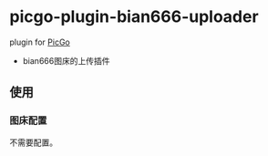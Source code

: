 # picgo-plugin-bian666-uploader

plugin for [PicGo](https://github.com/Molunerfinn/PicGo)

- bian666图床的上传插件

## 使用

### 图床配置

不需要配置。